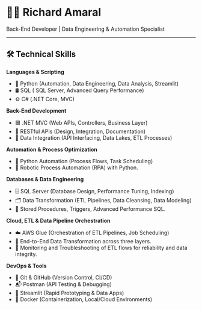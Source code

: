 # 👨‍💻 Richard Amaral

Back-End Developer | Data Engineering & Automation Specialist

---

## 🛠️ Technical Skills

**Languages & Scripting**
- 🐍 Python (Automation, Data Engineering, Data Analysis, Streamlit)
- 🛢️ SQL ( SQL Server, Advanced Query Performance)
- ⚙️ C# (.NET Core, MVC)

**Back-End Development**
- 🟦 .NET MVC (Web APIs, Controllers, Business Layer)
- 🔗 RESTful APIs (Design, Integration, Documentation)
- 🧩 Data Integration (API Interfacing, Data Lakes, ETL Processes)

**Automation & Process Optimization**
- 🤖 Python Automation (Process Flows, Task Scheduling)
- 🔄 Robotic Process Automation (RPA) with Python.

**Databases & Data Engineering**
- 🗄️ SQL Server (Database Design, Performance Tuning, Indexing)
- 🗂️ Data Transformation (ETL Pipelines, Data Cleansing, Data Modeling)
- 📑 Stored Procedures, Triggers, Advanced Performance SQL.

**Cloud, ETL & Data Pipeline Orchestration**
- ☁️ AWS Glue (Orchestration of ETL Pipelines, Job Scheduling)
- 🔄 End-to-End Data Transformation across three layers.
- 🔎 Monitoring and Troubleshooting of ETL flows for reliability and data integrity.

**DevOps & Tools**
- 🐙 Git & GitHub (Version Control, CI/CD)
- 📬 Postman (API Testing & Debugging)
- 🌟 Streamlit (Rapid Prototyping & Data Apps)
- 🐳 Docker (Containerization, Local/Cloud Environments)
